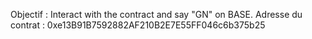 Objectif : Interact with the contract and say "GN" on BASE. Adresse du contrat : 0xe13B91B7592882AF210B2E7E55FF046c6b375b25
